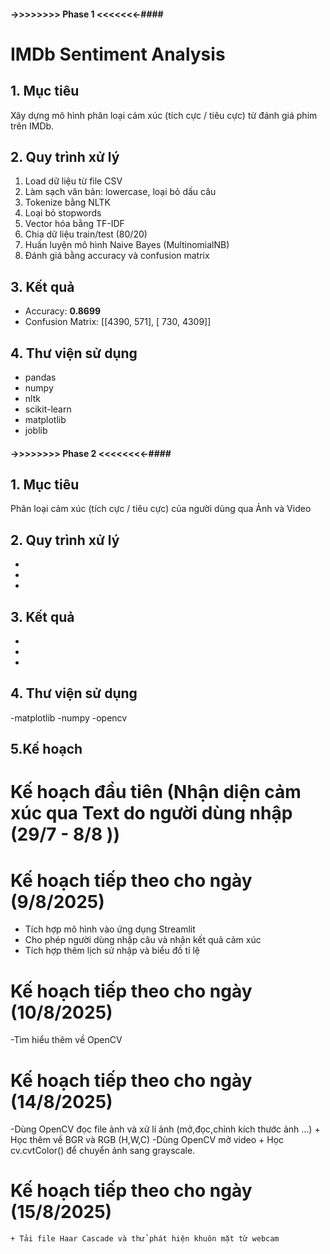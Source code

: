 #### ->>>>>>>> Phase 1 <<<<<<<-####
# IMDb Sentiment Analysis

## 1. Mục tiêu
Xây dựng mô hình phân loại cảm xúc (tích cực / tiêu cực) từ đánh giá phim trên IMDb.

## 2. Quy trình xử lý
1. Load dữ liệu từ file CSV
2. Làm sạch văn bản: lowercase, loại bỏ dấu câu
3. Tokenize bằng NLTK
4. Loại bỏ stopwords
5. Vector hóa bằng TF-IDF
6. Chia dữ liệu train/test (80/20)
7. Huấn luyện mô hình Naive Bayes (MultinomialNB)
8. Đánh giá bằng accuracy và confusion matrix

## 3. Kết quả
- Accuracy: **0.8699**
- Confusion Matrix: [[4390, 571],
                    [ 730, 4309]]

## 4. Thư viện sử dụng
- pandas
- numpy
- nltk
- scikit-learn
- matplotlib
- joblib


#### ->>>>>>>> Phase 2 <<<<<<<<-####

## 1. Mục tiêu
Phân loại cảm xúc (tích cực / tiêu cực) của người dùng qua Ảnh và Video
## 2. Quy trình xử lý
-
-
-
## 3. Kết quả
-
-
-
## 4. Thư viện sử dụng
-matplotlib 
-numpy
-opencv


## 5.Kế hoạch   
 # Kế hoạch đầu tiên (Nhận diện cảm xúc qua Text do người dùng nhập (29/7 - 8/8 ))
 # Kế hoạch tiếp theo cho ngày (9/8/2025)
- Tích hợp mô hình vào ứng dụng Streamlit
- Cho phép người dùng nhập câu và nhận kết quả cảm xúc    
- Tích hợp thêm lịch sử nhập và biểu đồ tỉ lệ             
 # Kế hoạch tiếp theo cho ngày (10/8/2025)
 -Tìm hiểu thêm về OpenCV 
 # Kế hoạch tiếp theo cho ngày (14/8/2025)
 -Dùng OpenCV đọc file ảnh và xử lí ảnh (mở,đọc,chỉnh kích thước ảnh ...)
    + Học thêm về BGR và RGB (H,W,C)
 -Dùng OpenCV mở video 
    + Học cv.cvtColor() để chuyển ảnh sang grayscale.
 # Kế hoạch tiếp theo cho ngày (15/8/2025)
    + Tải file Haar Cascade và thử phát hiện khuôn mặt từ webcam


 